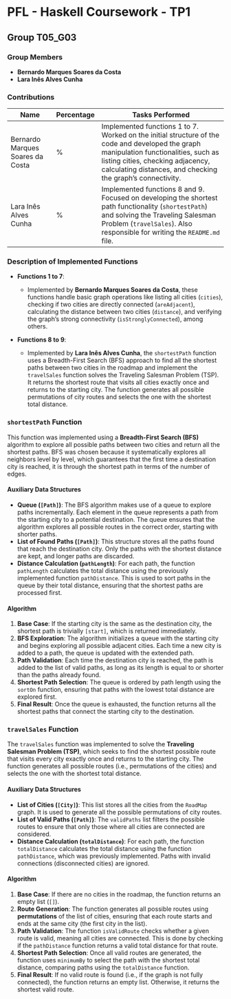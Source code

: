 # PFL - Haskell Coursework - TP1

## Group T05_G03

### Group Members

- **Bernardo Marques Soares da Costa**
- **Lara Inês Alves Cunha**

### Contributions

| Name                              | Percentage | Tasks Performed |
|----------------------------------- |------------|-----------------|
| Bernardo Marques Soares da Costa   | %        | Implemented functions 1 to 7. Worked on the initial structure of the code and developed the graph manipulation functionalities, such as listing cities, checking adjacency, calculating distances, and checking the graph’s connectivity. |
| Lara Inês Alves Cunha              | %        | Implemented functions 8 and 9. Focused on developing the shortest path functionality (`shortestPath`) and solving the Traveling Salesman Problem (`travelSales`). Also responsible for writing the `README.md` file. |

### Description of Implemented Functions

- **Functions 1 to 7**:
    - Implemented by **Bernardo Marques Soares da Costa**, these functions handle basic graph operations like listing all cities (`cities`), checking if two cities are directly connected (`areAdjacent`), calculating the distance between two cities (`distance`), and verifying the graph’s strong connectivity (`isStronglyConnected`), among others.

- **Functions 8 to 9**:
    - Implemented by **Lara Inês Alves Cunha**, the `shortestPath` function uses a Breadth-First Search (BFS) approach to find all the shortest paths between two cities in the roadmap and implement the `travelSales` function solves the Traveling Salesman Problem (TSP). It returns the shortest route that visits all cities exactly once and returns to the starting city. The function generates all possible permutations of city routes and selects the one with the shortest total distance.

### `shortestPath` Function

This function was implemented using a **Breadth-First Search (BFS)** algorithm to explore all possible paths between two cities and return all the shortest paths. BFS was chosen because it systematically explores all neighbors level by level, which guarantees that the first time a destination city is reached, it is through the shortest path in terms of the number of edges.

#### Auxiliary Data Structures

- **Queue (`[Path]`)**: The BFS algorithm makes use of a queue to explore paths incrementally. Each element in the queue represents a path from the starting city to a potential destination. The queue ensures that the algorithm explores all possible routes in the correct order, starting with shorter paths.
- **List of Found Paths (`[Path]`)**: This structure stores all the paths found that reach the destination city. Only the paths with the shortest distance are kept, and longer paths are discarded.
- **Distance Calculation (`pathLength`)**: For each path, the function `pathLength` calculates the total distance using the previously implemented function `pathDistance`. This is used to sort paths in the queue by their total distance, ensuring that the shortest paths are processed first.

#### Algorithm

1. **Base Case**: If the starting city is the same as the destination city, the shortest path is trivially `[start]`, which is returned immediately.
2. **BFS Exploration**: The algorithm initializes a queue with the starting city and begins exploring all possible adjacent cities. Each time a new city is added to a path, the queue is updated with the extended path.
3. **Path Validation**: Each time the destination city is reached, the path is added to the list of valid paths, as long as its length is equal to or shorter than the paths already found.
4. **Shortest Path Selection**: The queue is ordered by path length using the `sortOn` function, ensuring that paths with the lowest total distance are explored first.
5. **Final Result**: Once the queue is exhausted, the function returns all the shortest paths that connect the starting city to the destination.

### `travelSales` Function

The `travelSales` function was implemented to solve the **Traveling Salesman Problem (TSP)**, which seeks to find the shortest possible route that visits every city exactly once and returns to the starting city. The function generates all possible routes (i.e., permutations of the cities) and selects the one with the shortest total distance.

#### Auxiliary Data Structures

- **List of Cities (`[City]`)**: This list stores all the cities from the `RoadMap` graph. It is used to generate all the possible permutations of city routes.
- **List of Valid Paths (`[Path]`)**: The `validPaths` list filters the possible routes to ensure that only those where all cities are connected are considered.
- **Distance Calculation (`totalDistance`)**: For each path, the function `totalDistance` calculates the total distance using the function `pathDistance`, which was previously implemented. Paths with invalid connections (disconnected cities) are ignored.
  
#### Algorithm

1. **Base Case**: If there are no cities in the roadmap, the function returns an empty list (`[]`).
2. **Route Generation**: The function generates all possible routes using **permutations** of the list of cities, ensuring that each route starts and ends at the same city (the first city in the list).
3. **Path Validation**: The function `isValidRoute` checks whether a given route is valid, meaning all cities are connected. This is done by checking if the `pathDistance` function returns a valid total distance for that route.
4. **Shortest Path Selection**: Once all valid routes are generated, the function uses `minimumBy` to select the path with the shortest total distance, comparing paths using the `totalDistance` function.
5. **Final Result**: If no valid route is found (i.e., if the graph is not fully connected), the function returns an empty list. Otherwise, it returns the shortest valid route.

